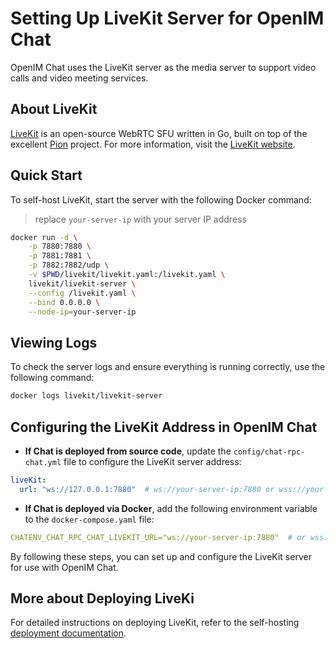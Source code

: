 # Setting Up LiveKit Server for OpenIM Chat

OpenIM Chat uses the LiveKit server as the media server to support video calls and video meeting services.

## About LiveKit

[LiveKit](https://github.com/livekit/livekit-server) is an open-source WebRTC SFU written in Go, built on top of the excellent [Pion](https://github.com/pion) project. For more information, visit the [LiveKit website](https://livekit.io/).

## Quick Start

To self-host LiveKit, start the server with the following Docker command:
> replace `your-server-ip` with your server IP address

```bash
docker run -d \
    -p 7880:7880 \
    -p 7881:7881 \
    -p 7882:7882/udp \
    -v $PWD/livekit/livekit.yaml:/livekit.yaml \
    livekit/livekit-server \
    --config /livekit.yaml \
    --bind 0.0.0.0 \
    --node-ip=your-server-ip
```

## Viewing Logs

To check the server logs and ensure everything is running correctly, use the following command:

```bash
docker logs livekit/livekit-server
```

## Configuring the LiveKit Address in OpenIM Chat

- **If Chat is deployed from source code**, update the `config/chat-rpc-chat.yml` file to configure the LiveKit server address:

```yaml
liveKit:
  url: "ws://127.0.0.1:7880"  # ws://your-server-ip:7880 or wss://your-domain/path
```

- **If Chat is deployed via Docker**, add the following environment variable to the `docker-compose.yaml` file:

```yaml
CHATENV_CHAT_RPC_CHAT_LIVEKIT_URL="ws://your-server-ip:7880"  # or wss://your-domain/path
```


By following these steps, you can set up and configure the LiveKit server for use with OpenIM Chat.

## More about Deploying LiveKi

For detailed instructions on deploying LiveKit, refer to the self-hosting [deployment documentation](https://docs.livekit.io/realtime/self-hosting/deployment/).
